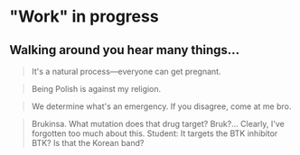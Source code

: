 # "Work" in progress

## Walking around you hear many things...

> It's a natural process—everyone can get pregnant.

> Being Polish is against my religion.

> We determine what's an emergency. If you disagree, come at me bro.

> Brukinsa. What mutation does that drug target? Bruk?... Clearly, I've forgotten too much about this.
> Student: It targets the BTK inhibitor
> BTK? Is that the Korean band?


